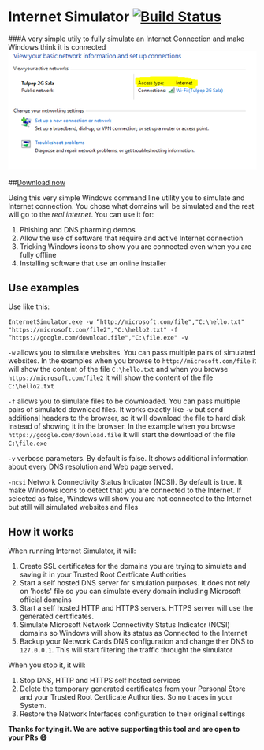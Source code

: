 Internet Simulator [![Build Status](https://ci.appveyor.com/api/projects/status/github/Tulpep/InternetSimulator)](https://ci.appveyor.com/project/tulpep/InternetSimulator)
===========

###A very simple utily to fully simulate an Internet Connection and make Windows think it is connected
![NCSI](Screenshots/ncsi.png)

##[Download now](https://github.com/Tulpep/InternetSimulator/releases/latest)

Using this very simple Windows command line utility you to simulate and Internet connection. You chose what domains will be simulated and the rest will go to the *real internet*. You can use it for:

1. Phishing and DNS pharming demos
2. Allow the use of software that require and active Internet connection
3. Tricking Windows icons to show you are connected even when you are fully offline
4. Installing software that use an online installer


## Use examples

Use like this:
````
InternetSimulator.exe -w “http://microsoft.com/file","C:\hello.txt" "https://microsoft.com/file2","C:\hello2.txt" -f “https://google.com/download.file","C:\file.exe" -v
````

`-w` allows you to simulate websites. You can pass multiple pairs of simulated websites. In the examples when you browse to `http://microsoft.com/file` it will show the content of the file `C:\hello.txt` and when you browse `https://microsoft.com/file2` it will show the content of the file `C:\hello2.txt`

`-f` allows you to simulate files to be downloaded. You can pass multiple pairs of simulated download files. It works exactly like `-w` but send additional headers to the browser, so it will download the file to hard disk instead of showing it in the browser. In the example when you browse `https://google.com/download.file` it will start the download of the file `C:\file.exe`

`-v` verbose parameters. By default is false. It shows additional information about every DNS resolution and Web page served.

`-ncsi`  Network Connectivity Status Indicator (NCSI). By default is true. It make Windows icons to detect that you are connected to the Internet. If selected as false, Windows will show you are not connected to the Internet but still will simulated websites and files

## How it works

When running Internet Simulator, it will:

1. Create SSL certificates for the domains you are trying to simulate and saving it in your Trusted Root Certficate Authorities
2. Start a self hosted DNS server for simulation purposes. It does not rely on 'hosts' file so you can simulate every domain including Microsoft official domains
3. Start a self hosted HTTP and HTTPS servers. HTTPS server will use the generated certificates.
4. Simulate Microsoft Network Connectivity Status Indicator (NCSI) domains so Windows will show its status as Connected to the Internet
5. Backup your Network Cards DNS configuration and change ther DNS to `127.0.0.1`. This will start filtering the traffic throught the simulator

When you stop it, it will:

1. Stop DNS, HTTP and HTTPS self hosted services
2. Delete the temporary generated certificates from your Personal Store and your Trusted Root Certficate Authorities. So no traces in your System.
3. Restore the Network Interfaces configuration to their original settings


**Thanks for tying it. We are active supporting this tool and are open to your PRs :smile:**


